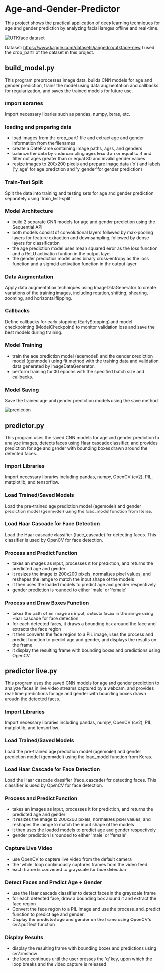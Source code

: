 # Age-and-Gender-Predictor
This project shows the practical application of deep learning techniques for age and gender prediction by analyzing facial iamges offline and real-time.

![UTKface dataset](https://github.com/ikteng/Age-and-Gender-Predictor/blob/aea2f51ddd94cc3d3abf2e661136da0e00d76730/media/Screenshot%202024-05-21%20113638.png)

Dataset: https://www.kaggle.com/datasets/jangedoo/utkface-new
I used the crop_part1 of the dataset in this project.

## build_model.py
This program preprocesses image data, builds CNN models for age and gender prediction, trains the model using data augmentation and callbacks for regularization, and saves the trained models for future use.

### import libraries
Import necessary libaries such as pandas, numpy, keras, etc.

### loading and preparing data
- load images from the crop_part1 file and extract age and gender information from the filenames
- create a DateFrame containing image paths, ages, and genders
- balance the data by undersampling ages less than or equal to 4 and filter out ages greater than or equal 80 and invalid gender values
- resize images to 200x200 pixels and prepare image data ('x') and labels ('y_age' for age prediction and 'y_gender'for gender prediction)

### Train-Test Split
Split the data into training and testing sets for age and gender prediction separately using 'train_test-split'

### Model Architecture
- build 2 separate CNN models for age and gender prediction using the Sequential API
- both models consist of convolutional layers followed by max-pooling layers for feature extraction and downsampling, followed by dense layers for classification
- the age prediction model uses mean squared error as the loss function and a ReLU activation funtion in the output layer
- the gender prediction model uses binary cross-entropy as the loss function and a sigmoid activation function in the output layer

### Data Augmentation
Apply data augmentation techniques using ImageDataGenerator to create variations of the training images, including rotation, shifting, shearing, zooming, and horizontal flipping.

### Callbacks
Define callbacks for early stopping (EarlyStopping) and model checkpointing (ModelCheckpoint) to monitor validation loss and save the best models during training.

### Model Training
- train the age prediction model (agemodel) and the gender prediction model (genmodel) using fit method with the training data and validation data generated by ImageDataGenerator.
- perform training for 30 epochs with the specified batch size and callbacks.

### Model Saving
Save the trained age and gender prediction models using the save method

![prediction](https://github.com/ikteng/Age-and-Gender-Predictor/blob/aea2f51ddd94cc3d3abf2e661136da0e00d76730/media/Screenshot%202024-05-21%20114127.png)

## predictor.py
This program uses the saved CNN models for age and gender prediction to analyze images, detects faces using Haar cascade classifier, and provides prediction for age and gender with bounding boxes drawn around the detected faces.

### Import Libraries
Import necessary libraries including pandas, numpy, OpenCV (cv2), PIL, matplotlib, and tensorflow.

### Load Trained/Saved Models
Load the pre-trained age prediction model (agemodel) and gender prediction model (genmodel) using the load_model function from Keras.

### Load Haar Cascade for Face Detection
Load the Haar cascade classifier (face_cascade) for detecting faces. This classifier is used by OpenCV for face detection.

### Process and Predict Function
- takes an images as input, processes it for prediction, and returns the predicted age and gender
- it resizes the image to 200x200 pixels, normalizes pixel values, and reshapes the iamge to match the input shape of the models
- it then uses the loaded models to predict age and gender respectively
- gender prediction is rounded to either 'male' or 'female'

### Process and Draw Boxes Function
- takes the path of an image as input, detects faces in the aimge using Haar cascade for face detection
- for each detected faces, it draws a bounding box around the face and extracts the face region
- it then converts the face region to a PIL image, uses the process and predict function to predict age and gender, and displays the results on the frame
- it display the resulting frame with bounding boxes and predictions using OpenCV

## predictor live.py
This program uses the saved CNN models for age and gender prediction to analyze faces in live video streams captured by a webcam, and provides real-time predictions for age and gender with bounding boxes drawn aroudn the detected faces.

### Import Libraries
Import necessary libraries including pandas, numpy, OpenCV (cv2), PIL, matplotlib, and tensorflow.

### Load Trained/Saved Models
Load the pre-trained age prediction model (agemodel) and gender prediction model (genmodel) using the load_model function from Keras.

### Load Haar Cascade for Face Detection
Load the Haar cascade classifier (face_cascade) for detecting faces. This classifier is used by OpenCV for face detection.

### Process and Predict Function
- takes an images as input, processes it for prediction, and returns the predicted age and gender
- it resizes the image to 200x200 pixels, normalizes pixel values, and reshapes the iamge to match the input shape of the models
- it then uses the loaded models to predict age and gender respectively
- gender prediction is rounded to either 'male' or 'female'

### Capture Live Video
- use OpenCV to capture live video from the default camera
- the 'while' loop continuously captures frames from the video feed
- each frame is converted to grayscale for face detection

### Detect Faces and Predict Age + Gender
- use the Haar cascade classifier to detect faces in the grayscale frame
- for each detected face, draw a bounding box around it and extract the face region
- Convert the face region to a PIL Image and use the process_and_predict function to predict age and gender.
- Display the predicted age and gender on the frame using OpenCV's cv2.putText function.

### Display Results
- display the resulting frame with bounding boxes and predictions using cv2.imshow
- the loop continues until the user presses the 'q' key, upon which the loop breaks and the video capture is released

